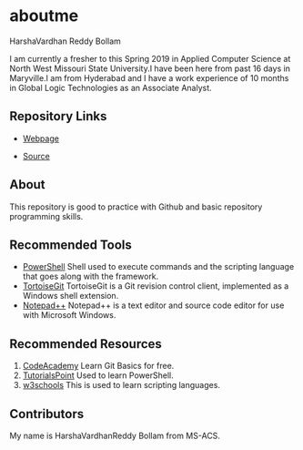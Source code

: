 # aboutme
HarshaVardhan Reddy Bollam

I am currently a fresher to this Spring 2019 in Applied Computer Science at North West Missouri State University.I have been here from past 16 days in Maryville.I am from Hyderabad and I have a work experience of 10 months in Global Logic Technologies as an Associate Analyst.


## Repository Links
- [Webpage](https://bollamharshavardhanreddy.github.io/harshabollam/)

- [Source](https://github.com/bollamharshavardhanreddy/harshabollam/blob/master/README.md)

## About
 This repository is good to practice with Github and basic repository programming skills.

 ## Recommended Tools

- [PowerShell](https://github.com/PowerShell/PowerShell)  Shell used to execute commands and the scripting language that goes along with the framework.
- [TortoiseGit](https://en.wikipedia.org/wiki/TortoiseGit) TortoiseGit is a Git revision control client, implemented as a Windows shell extension.
- [Notepad++](https://en.wikipedia.org/wiki/Notepad%2B%2B) Notepad++ is a text editor and source code editor for use with Microsoft Windows.

## Recommended Resources

 1. [CodeAcademy](https://www.codecademy.com/learn/learn-git) Learn Git Basics for free.
 2. [TutorialsPoint](https://www.tutorialspoint.com/powershell/index.htm) Used to learn PowerShell.
 3. [w3schools](https://www.w3schools.com/js/default.asp) This is used to learn scripting languages.

 ## Contributors
 My name is HarshaVardhanReddy Bollam from MS-ACS.
 
